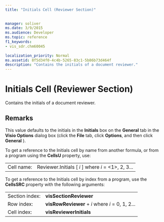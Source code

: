 ```yaml
---
title: "Initials Cell (Reviewer Section)"
 
 
manager: soliver
ms.date: 3/9/2015
ms.audience: Developer
ms.topic: reference
f1_keywords:
- vis_sdr.chm60045
 
localization_priority: Normal
ms.assetid: 8f5d34f0-4c4b-5265-83c1-5b86b73d464f
description: "Contains the initials of a document reviewer."
---
```


# Initials Cell (Reviewer Section)

Contains the initials of a document reviewer.
  
## Remarks

This value defaults to the initials in the **Initials** box on the **General** tab in the **Visio Options** dialog box (click the **File** tab, click **Options**, and then click **General** ). 
  
To get a reference to the Initials cell by name from another formula, or from a program using the **CellsU** property, use: 
  
|||
|:-----|:-----|
| Cell name:  <br/> | Reviewer.Initials [  *i*  ] where  *i*  = <1>, 2, 3...  <br/> |
   
To get a reference to the Initials cell by index from a program, use the **CellsSRC** property with the following arguments: 
  
|||
|:-----|:-----|
| Section index:  <br/> |**visSectionReviewer** <br/> |
| Row index:  <br/> |**visRowReviewer** +  *i*  where  *i*  = 0, 1, 2...  <br/> |
| Cell index:  <br/> |**visReviewerInitials** <br/> |
   

